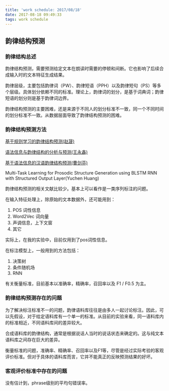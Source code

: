```yaml
---
title: 'work schedule: 2017/08/18'
date: 2017-08-18 09:49:33
tags: work schedule
---
```


## 韵律结构预测

### 韵律结构总述

韵律结构预测，需要预测给定文本在朗读时需要的停顿和间断。它也影响了后续合成输入时的文本特征生成结果。

韵律层级，主要包括韵律词（PW）、韵律短语（PPH）以及韵律短句（PS）等多个层级。具体划分依赖不同的标准。理论上，韵律词的划分，是基于词典词；韵律短语的划分则是基于韵律词边界。

韵律结构预测的主要困难，还是来源于不同人的划分标准不一致，同一个不同时间的划分标准不一致。从数据层面导致了韵律结构预测的困难。

### 韵律结构预测方法

[基于规则学习的韵律结构预测(赵晟)](http://jcip.cipsc.org.cn/CN/article/downloadArticleFile.do?attachType=PDF&id=1272)

[语法信息与韵律结构的分析与预测(王永鑫)](http://jcip.cipsc.org.cn/CN/article/downloadArticleFile.do?attachType=PDF&id=1328)

[基于语法信息的汉语韵律结构预测(曹剑芬)](http://jcip.cipsc.org.cn/CN/article/downloadArticleFile.do?attachType=PDF&id=1313)

Multi-Task Learning for Prosodic Structure Generation using BLSTM RNN with Structured Output Layer(Yuchen Huang)

韵律结构预测的相关文献比较少。基本上可以看作是一类序列标注的问题。

在输入特征处理上，除原始的文本数据外，还可能用到：
1. POS 词性信息
2. Word2Vec 词向量
3. 声调信息，上下文窗
4. 其它

实际上，在我的实验中，目前仅用到了pos词性信息。

在标注模型上，一般用到的方法包括：
1. 决策树
2. 条件随机场 
3. RNN

有关衡量标准，目前基本以准确率，精确率，召回率以及 F1 / F0.5 为主。

### 韵律结构预测存在的问题

为了解决标注标准不一的问题，韵律语料库往往是由多人一起讨论标注。因此，可以先假设，对于给定语料库有一个单一的标准。从目前的实验来看，同一语料库内的标准相近，不同语料库间的差异较大。

合成语料库的韵律结构，通常是根据说话人当时的说话状态来确定的。这与纯文本语料库之间存在巨大的差异。

衡量标准的问题，准确率、精确率、召回率以及F1等，尽管是经过实际考验的客观评价标准。但对于具体的语料库而言，它并不能真正的反映预测结果的好坏。

### 客观评价标准中存在的问题

没有估计到，phrase级别的平均句错误率。